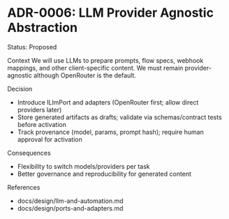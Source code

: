 # ADR-0006: LLM Provider Agnostic Abstraction

Status: Proposed

Context
We will use LLMs to prepare prompts, flow specs, webhook mappings, and other client-specific content. We must remain provider-agnostic although OpenRouter is the default.

Decision
- Introduce ILlmPort and adapters (OpenRouter first; allow direct providers later)
- Store generated artifacts as drafts; validate via schemas/contract tests before activation
- Track provenance (model, params, prompt hash); require human approval for activation

Consequences
- Flexibility to switch models/providers per task
- Better governance and reproducibility for generated content

References
- docs/design/llm-and-automation.md
- docs/design/ports-and-adapters.md